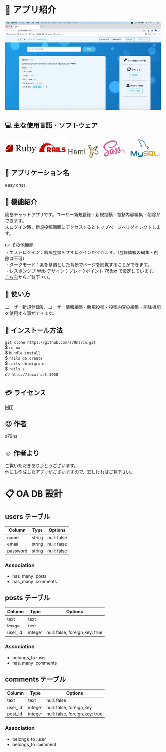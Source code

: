 # :pushpin: アプリ紹介

<img src="https://github.com/s79ns/oa/blob/master/app/assets/images/readme%E7%B4%B9%E4%BB%8B.gif">

## :computer: 主な使用言語・ソフトウェア

<img src="https://github.com/s79ns/oa/blob/master/app/assets/images/ruby-logo.png" width="20%"><img src="https://github.com/s79ns/oa/blob/master/app/assets/images/rails_logo.png" width="20%"><img src="https://github.com/s79ns/oa/blob/master/app/assets/images/haml.png" width="20%"><img src="https://github.com/s79ns/oa/blob/master/app/assets/images/sass.png" width="20%"><img src="https://github.com/s79ns/oa/blob/master/app/assets/images/mysql.png" width="20%">

## :speech_balloon: アプリケーション名

easy chat

## :eyes: 機能紹介

簡易チャットアプリです。ユーザー新規登録・新規投稿・投稿内容編集・削除ができます。<br>
未ログイン時、新規投稿画面にアクセスするとトップページへリダイレクトします。<br>
<br>👉 その他機能<br>
・ゲストログイン：新規登録をせずログインができます。（登録情報の編集・削除は不可）<br>
・ダークモード：黒を基調とした背景でページを閲覧することができます。<br>
・レスポンシブ Web デザイン：ブレイクポイント 768px で設定しています。[こちら](https://github.com/s79ns/oa/blob/master/app/assets/images/%E3%83%AC%E3%82%B9%E3%83%9D%E3%83%B3%E3%82%B7%E3%83%96%E3%82%A6%E3%82%A7%E3%83%96%E3%83%87%E3%82%B6%E3%82%A4%E3%83%B3%E7%B4%B9%E4%BB%8B.gif "レスポンシブWebデザイン")からご覧下さい。

## :green_book: 使い方

ユーザー新規登録後、ユーザー情報編集・新規投稿・投稿内容の編集・削除機能を使用する事ができます。

## :memo: インストール方法

`git clone https://github.com/s79ns/oa.git`<br>
\$ `cd oa`<br>
\$ `bundle install`<br>
\$ `rails db:create`<br>
\$ `rails db:migrate`<br>
\$ `rails s`<br>
👉 `http://localhost:3000`

## :credit_card: ライセンス

[MIT](https://raw.githubusercontent.com/s79ns/oa/master/LICENSE "MIT")

## :wink: 作者

s79ns

## :relaxed: 作者より

ご覧いただきありがとうございます。<br>他にも作成したアプリがございますので、宜しければご覧下さい。

# :clipboard: OA DB 設計

## users テーブル

| Column   | Type   | Options     |
| -------- | ------ | ----------- |
| name     | string | null: false |
| email    | string | null: false |
| password | string | null: false |

### Association

- has_many :posts
- has_many :comments

## posts テーブル

| Column  | Type    | Options                        |
| ------- | ------- | ------------------------------ |
| text    | text    |                                |
| image   | text    |                                |
| user_id | integer | null: false, foreign_key: true |

### Association

- belongs_to :user
- has_many :comments

## comments テーブル

| Column  | Type    | Options                        |
| ------- | ------- | ------------------------------ |
| text    | text    | null: false                    |
| user_id | integer | null: false, foreign_key       |
| post_id | integer | null: false, foreign_key: true |

### Association

- belongs_to :user
- belongs_to :comment
